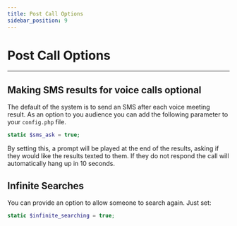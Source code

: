 ```yaml
---
title: Post Call Options
sidebar_position: 9
---
```


# Post Call Options

---


## Making SMS results for voice calls optional

The default of the system is to send an SMS after each voice meeting result.  As an option to you audience you can add the following parameter to your `config.php` file.

```php
static $sms_ask = true;
```

By setting this, a prompt will be played at the end of the results, asking if they would like the results texted to them.  If they do not respond the call will automatically hang up in 10 seconds.


## Infinite Searches

You can provide an option to allow someone to search again.  Just set:

```php
static $infinite_searching = true;
``` 
